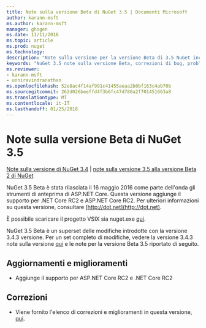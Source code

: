 ```yaml
---
title: Note sulla versione Beta di NuGet 3.5 | Documenti Microsoft
author: karann-msft
ms.author: karann-msft
manager: ghogen
ms.date: 11/11/2016
ms.topic: article
ms.prod: nuget
ms.technology: 
description: "Note sulla versione per la versione Beta di 3.5 NuGet inclusi dcr, correzioni di bug, le funzionalità aggiunte e problemi noti."
keywords: "NuGet 3.5 note sulla versione Beta, correzioni di bug, problemi noti, aggiunta di funzionalità, eseguire"
ms.reviewer:
- karann-msft
- unniravindranathan
ms.openlocfilehash: 52e8ac4f14af991c41455aeaa2b0bf163c4ab70b
ms.sourcegitcommit: 262d026beeffd4f3b6fc47d780a2f701451663a8
ms.translationtype: MT
ms.contentlocale: it-IT
ms.lasthandoff: 01/25/2018
---
```

# <a name="nuget-35-beta-release-notes"></a>Note sulla versione Beta di NuGet 3.5

[Note sulla versione di NuGet 3.4](../release-notes/nuget-3.4.md) | [note sulla versione 3.5 alla versione Beta 2 di NuGet](../release-notes/nuget-3.5-Beta2.md)

NuGet 3.5 Beta è stata rilasciata il 16 maggio 2016 come parte dell'onda gli strumenti di anteprima di ASP.NET Core. Questa versione aggiunge il supporto per .NET Core RC2 e ASP.NET Core RC2. Per ulteriori informazioni su questa versione, consultare [http://dot.net](http://dot.net).

È possibile scaricare il progetto VSIX sia nuget.exe [qui](https://dist.nuget.org/index.html).

NuGet 3.5 Beta è un superset delle modifiche introdotte con la versione 3.4.3 versione. Per un set completo di modifiche, vedere la versione 3.4.3 note sulla versione [qui](https://github.com/NuGet/Home/issues?q=is%3Aissue+milestone%3A3.4.3+is%3Aclosed) e le note per la versione Beta 3.5 riportato di seguito.

## <a name="updates-and-improvements"></a>Aggiornamenti e miglioramenti

* Aggiunge il supporto per ASP.NET Core RC2 e .NET Core RC2

## <a name="fixes"></a>Correzioni

* Viene fornito l'elenco di correzioni e miglioramenti in questa versione, [qui](https://github.com/NuGet/Home/issues?q=is%3Aissue+milestone%3A%223.5+Beta%22+is%3Aclosed).